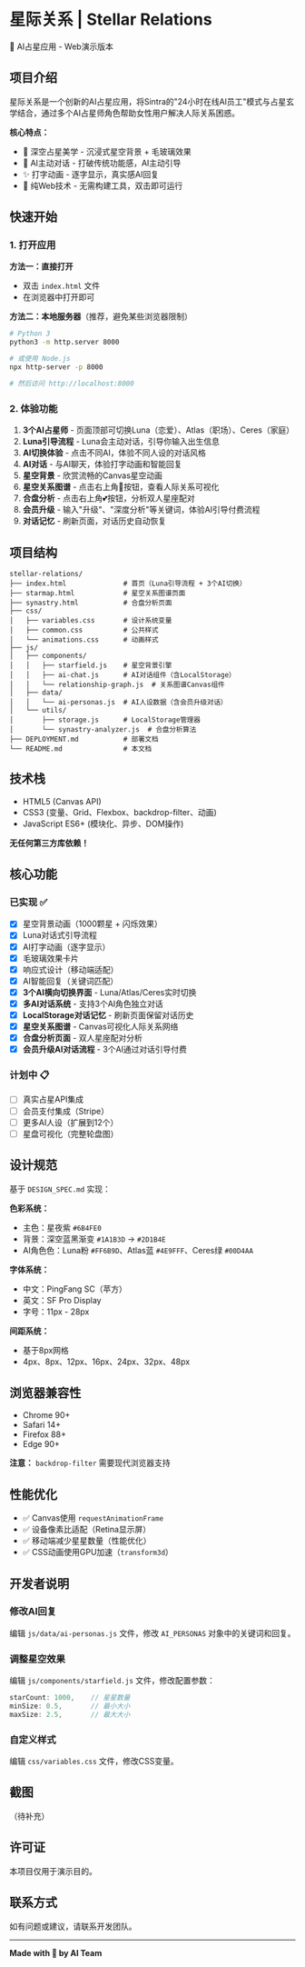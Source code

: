 # 星际关系 | Stellar Relations

🌌 AI占星应用 - Web演示版本

## 项目介绍

星际关系是一个创新的AI占星应用，将Sintra的"24小时在线AI员工"模式与占星玄学结合，通过多个AI占星师角色帮助女性用户解决人际关系困惑。

**核心特点：**
- 🎨 深空占星美学 - 沉浸式星空背景 + 毛玻璃效果
- 🤖 AI主动对话 - 打破传统功能感，AI主动引导
- ✨ 打字动画 - 逐字显示，真实感AI回复
- 🌟 纯Web技术 - 无需构建工具，双击即可运行

## 快速开始

### 1. 打开应用

**方法一：直接打开**
- 双击 `index.html` 文件
- 在浏览器中打开即可

**方法二：本地服务器**（推荐，避免某些浏览器限制）
```bash
# Python 3
python3 -m http.server 8000

# 或使用 Node.js
npx http-server -p 8000

# 然后访问 http://localhost:8000
```

### 2. 体验功能

1. **3个AI占星师** - 页面顶部可切换Luna（恋爱）、Atlas（职场）、Ceres（家庭）
2. **Luna引导流程** - Luna会主动对话，引导你输入出生信息
3. **AI切换体验** - 点击不同AI，体验不同人设的对话风格
4. **AI对话** - 与AI聊天，体验打字动画和智能回复
5. **星空背景** - 欣赏流畅的Canvas星空动画
6. **星空关系图谱** - 点击右上角🌌按钮，查看人际关系可视化
7. **合盘分析** - 点击右上角💕按钮，分析双人星座配对
8. **会员升级** - 输入"升级"、"深度分析"等关键词，体验AI引导付费流程
9. **对话记忆** - 刷新页面，对话历史自动恢复

## 项目结构

```
stellar-relations/
├── index.html              # 首页（Luna引导流程 + 3个AI切换）
├── starmap.html            # 星空关系图谱页面
├── synastry.html           # 合盘分析页面
├── css/
│   ├── variables.css       # 设计系统变量
│   ├── common.css          # 公共样式
│   └── animations.css      # 动画样式
├── js/
│   ├── components/
│   │   ├── starfield.js    # 星空背景引擎
│   │   ├── ai-chat.js      # AI对话组件（含LocalStorage）
│   │   └── relationship-graph.js  # 关系图谱Canvas组件
│   ├── data/
│   │   └── ai-personas.js  # AI人设数据（含会员升级对话）
│   └── utils/
│       ├── storage.js      # LocalStorage管理器
│       └── synastry-analyzer.js  # 合盘分析算法
├── DEPLOYMENT.md           # 部署文档
└── README.md               # 本文档
```

## 技术栈

- HTML5 (Canvas API)
- CSS3 (变量、Grid、Flexbox、backdrop-filter、动画)
- JavaScript ES6+ (模块化、异步、DOM操作)

**无任何第三方库依赖！**

## 核心功能

### 已实现 ✅

- [x] 星空背景动画（1000颗星 + 闪烁效果）
- [x] Luna对话式引导流程
- [x] AI打字动画（逐字显示）
- [x] 毛玻璃效果卡片
- [x] 响应式设计（移动端适配）
- [x] AI智能回复（关键词匹配）
- [x] **3个AI横向切换界面** - Luna/Atlas/Ceres实时切换
- [x] **多AI对话系统** - 支持3个AI角色独立对话
- [x] **LocalStorage对话记忆** - 刷新页面保留对话历史
- [x] **星空关系图谱** - Canvas可视化人际关系网络
- [x] **合盘分析页面** - 双人星座配对分析
- [x] **会员升级AI对话流程** - 3个AI通过对话引导付费

### 计划中 📋

- [ ] 真实占星API集成
- [ ] 会员支付集成（Stripe）
- [ ] 更多AI人设（扩展到12个）
- [ ] 星盘可视化（完整轮盘图）

## 设计规范

基于 `DESIGN_SPEC.md` 实现：

**色彩系统：**
- 主色：星夜紫 `#6B4FE0`
- 背景：深空蓝黑渐变 `#1A1B3D` → `#2D1B4E`
- AI角色色：Luna粉 `#FF6B9D`、Atlas蓝 `#4E9FFF`、Ceres绿 `#00D4AA`

**字体系统：**
- 中文：PingFang SC（苹方）
- 英文：SF Pro Display
- 字号：11px - 28px

**间距系统：**
- 基于8px网格
- 4px、8px、12px、16px、24px、32px、48px

## 浏览器兼容性

- Chrome 90+
- Safari 14+
- Firefox 88+
- Edge 90+

**注意：** `backdrop-filter` 需要现代浏览器支持

## 性能优化

- ✅ Canvas使用 `requestAnimationFrame`
- ✅ 设备像素比适配（Retina显示屏）
- ✅ 移动端减少星星数量（性能优化）
- ✅ CSS动画使用GPU加速（`transform3d`）

## 开发者说明

### 修改AI回复

编辑 `js/data/ai-personas.js` 文件，修改 `AI_PERSONAS` 对象中的关键词和回复。

### 调整星空效果

编辑 `js/components/starfield.js` 文件，修改配置参数：
```javascript
starCount: 1000,    // 星星数量
minSize: 0.5,       // 最小大小
maxSize: 2.5,       // 最大大小
```

### 自定义样式

编辑 `css/variables.css` 文件，修改CSS变量。

## 截图

（待补充）

## 许可证

本项目仅用于演示目的。

## 联系方式

如有问题或建议，请联系开发团队。

---

**Made with 💫 by AI Team**
